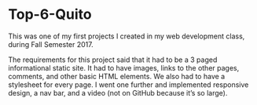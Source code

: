 # Top-6-Quito
This was one of my first projects I created in my web development class, during Fall Semester 2017. 

The requirements for this project said that it had to be a 3 paged informational static site. It had to have images, links to the other pages, comments, and other basic HTML elements. We also had to have a stylesheet for every page. I went one further and implemented responsive design, a nav bar, and a video (not on GitHub because it’s so large).
